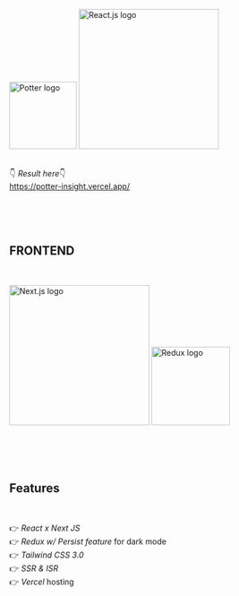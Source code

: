 <img src="" width="120" alt="Potter logo"> <img src="https://external-content.duckduckgo.com/iu/?u=https%3A%2F%2Flogos-download.com%2Fwp-content%2Fuploads%2F2016%2F09%2FReact_logo_wordmark.png&f=1&nofb=1" width="250" alt="React.js logo">
</br></br>

👇 <em>Result here</em>👇 </br>
https://potter-insight.vercel.app/

</br></br></br>

<h2>FRONTEND</h2></br>

<img src="https://external-content.duckduckgo.com/iu/?u=https%3A%2F%2F2e8ram2s1li74atce18qz5y1-wpengine.netdna-ssl.com%2Fwp-content%2Fuploads%2F2020%2F08%2FJavaScript-Backend-Image-1.png&f=1&nofb=1" width="250" alt="Next.js logo"> <img src="https://external-content.duckduckgo.com/iu/?u=https%3A%2F%2Fraw.githubusercontent.com%2Freactjs%2Fredux%2Fmaster%2Flogo%2Flogo.png&f=1&nofb=1" width="140" alt="Redux logo"></br></br></br></br></br>

<h2>Features</h2></br>

👉 <em>React x Next JS</em></br>
👉 <em>Redux w/ Persist feature</em> for dark mode</br>
👉 <em>Tailwind CSS 3.0</em></br>
👉 <em>SSR & ISR</em></br>
👉 <em>Vercel</em> hosting</br>

</br></br></br>
